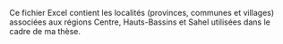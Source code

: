 Ce fichier Excel contient les localités (provinces, communes et villages) associées aux régions Centre, Hauts-Bassins et Sahel utilisées dans le cadre de ma thèse.
